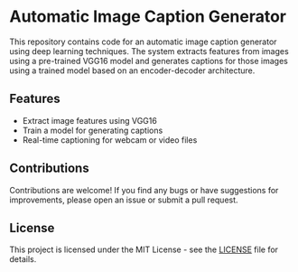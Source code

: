 # Automatic Image Caption Generator

This repository contains code for an automatic image caption generator using deep learning techniques. The system extracts features from images using a pre-trained VGG16 model and generates captions for those images using a trained model based on an encoder-decoder architecture.

## Features

- Extract image features using VGG16
- Train a model for generating captions
- Real-time captioning for webcam or video files

## Contributions

Contributions are welcome! If you find any bugs or have suggestions for improvements, please open an issue or submit a pull request.

## License

This project is licensed under the MIT License - see the [LICENSE](LICENSE) file for details.

